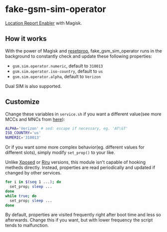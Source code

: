 # fake-gsm-sim-operator

[Location Report Enabler](https://github.com/GhostFlying/LocationReportEnabler) with Magisk.

## How it works

With the power of Magisk and [resetprop](https://github.com/topjohnwu/Magisk/blob/master/docs/tools.md#resetprop), fake_gsm_sim_operator runs in the background to constantly check and update these following properties:

* `gsm.sim.operator.numeric`, default to `310013`
* `gsm.sim.operator.iso-country`, default to `us`
* `gsm.sim.operator.alpha`, default to `Verizon`

Dual SIM is also supported.

## Customize

Change these variables in `service.sh` if you want a different value(see more MCCs and MNCs from [here](https://www.mcc-mnc.com/)):

```sh
ALPHA='Verizon' # sed: escape if necessary, eg. 'AT\&T'
ISO_COUNTRY='us'
NUMERIC='310013'
```

Or if you want some more complex behavior(eg. different values for different slots), simply modify `set_prop()` to your like.  

Unlike [Xposed](https://github.com/GhostFlying/LocationReportEnablerXposed) or [Riru](https://github.com/RikkaApps/Riru-LocationReportEnabler) versions, this module isn't capable of hooking metheds directly. Instead, properties are read periodically and updated if changed by other services.

```sh
for i in $(seq 1 ...); do 
  set_prop; sleep ...
done
while true; do
  set_prop; sleep ...
done
```

By default, properties are visited frequently right after boot time and less so afterwards. Change this if you want, but with lower frequency the script tends to malfunction.
